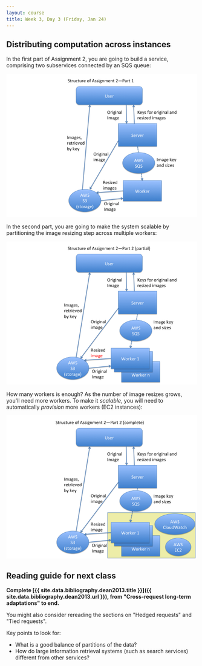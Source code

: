 ```yaml
---
layout: course
title: Week 3, Day 3 (Friday, Jan 24)
---
```

## Distributing computation across instances

In the first part of Assignment&nbsp;2, you are going to build a service, comprising two subservices connected by an SQS queue:

<img src="images/a2-struct-part1.png" class="img-responsive" alt="Structure of Assignment 2: User, Server, Worker, S3">

In the second part, you are going to make the system scalable by partitioning the image resizing step across multiple workers:

<img src="images/a2-struct-part2-partial.png" class="img-responsive" alt="Structure of Assignment 2, Part 2: Multiple workers">

How many workers is enough? As the number of image resizes grows,
you'll need more workers. To make it _scalable_, you will need to
automatically _provision_ more workers (EC2 instances):

<img src="images/a2-struct-part2-complete.png" class="img-responsive" alt="Structure of Assignment 2, Part 2: Starting new workers">

## Reading guide for next class

**Complete [{{ site.data.bibliography.dean2013.title }}]({{ site.data.bibliography.dean2013.url }}), from "Cross-request long-term adaptations" to end.**

You might also consider rereading the sections on "Hedged requests" and "Tied requests".

Key points to look for:

* What is a good balance of partitions of the data?
* How do large information retrieval systems (such as search services) different from other services?